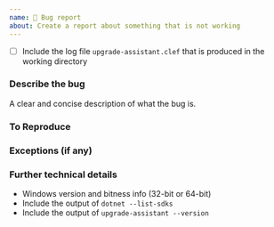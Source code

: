 ```yaml
---
name: 🐞 Bug report
about: Create a report about something that is not working
---
```


<!--
Please keep in mind that the GitHub issue tracker is not intended as a general support forum, but for reporting **non-security** bugs and feature requests.
-->

- [ ] Include the log file `upgrade-assistant.clef` that is produced in the working directory

### Describe the bug
A clear and concise description of what the bug is.

### To Reproduce
<!--
Please include project file(s) and / or if possible minimalistic repro project hosted in a GitHub repo.
-->

### Exceptions (if any)
<!-- 
Include the exception you get when facing this issue
-->

### Further technical details
- Windows version and bitness info (32-bit or 64-bit)
- Include the output of `dotnet --list-sdks`
- Include the output of `upgrade-assistant --version`
